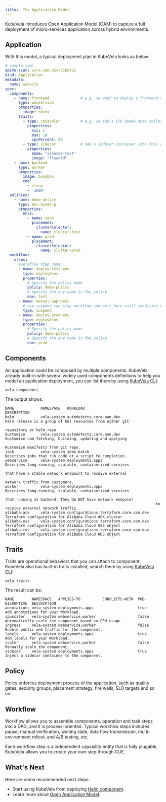 ```yaml
---
title:  The Application Model
---
```


KubeVela introduces Open Application Model (OAM) to capture a full deployment of micro-services application across hybrid environments.

## Application

With this model, a typical deployment plan in KubeVela looks as below:

```yaml
# sample.yaml
apiVersion: core.oam.dev/v1beta1
kind: Application
metadata:
  name: website
spec:
  components:
    - name: frontend              # e.g. we want to deploy a frontend component and serves as web service
      type: webservice
      properties:
        image: nginx
      traits:
        - type: cpuscaler         # e.g. we add a CPU based auto scaler to this component
          properties:
            min: 1
            max: 10
            cpuPercent: 60
        - type: sidecar           # add a sidecar container into this component
          properties:
            name: "sidecar-test"
            image: "fluentd"
    - name: backend
      type: worker
      properties:
        image: busybox
        cmd:
          - sleep
          - '1000'
  policies:
    - name: demo-policy
      type: env-binding
      properties:
        envs:
          - name: test
            placement:
              clusterSelector:
                name: cluster-test
          - name: prod
            placement:
              clusterSelector:
                name: cluster-prod
  workflow:
    steps:
      #workflow step name
      - name: deploy-test-env
        type: deploy2env
        properties:
          # Specify the policy name
          policy: demo-policy
          # Specify the env name in the policy
          env: test    
      - name: manual-approval
        # use suspend can stop workflow and wait here until condition changed
        type: suspend
      - name: deploy-prod-env
        type: deploy2env
        properties:
          # Specify the policy name
          policy: demo-policy
          # Specify the env name in the policy
          env: prod    
```

## Components

An application could be composed by multiple components. KubeVela already built-in with several widely used components definitions to help you model an application deployment, you can list them by using [KubeVela CLI](../install#3-get-kubevela-cli):

```
vela components 
```

The output shows:

```
NAME        	NAMESPACE  	WORKLOAD                             	DESCRIPTION
helm        	vela-system	autodetects.core.oam.dev             	helm release is a group of K8s resources from either git
            	           	                                     	repository or helm repo
kustomize   	vela-system	autodetects.core.oam.dev             	kustomize can fetching, building, updating and applying
            	           	                                     	Kustomize manifests from git repo.
task        	vela-system	jobs.batch                           	Describes jobs that run code or a script to completion.
webservice  	vela-system	deployments.apps                     	Describes long-running, scalable, containerized services
            	           	                                     	that have a stable network endpoint to receive external
            	           	                                     	network traffic from customers.
worker      	vela-system	deployments.apps                     	Describes long-running, scalable, containerized services
            	           	                                     	that running at backend. They do NOT have network endpoint
            	           	                                     	to receive external network traffic.                    
alibaba-ack 	vela-system	configurations.terraform.core.oam.dev	Terraform configuration for Alibaba Cloud ACK cluster
alibaba-oss 	vela-system	configurations.terraform.core.oam.dev	Terraform configuration for Alibaba Cloud OSS object
alibaba-rds 	vela-system	configurations.terraform.core.oam.dev	Terraform configuration for Alibaba Cloud RDS object
```

## Traits

Traits are operational behaviors that you can attach to component. KubeVela also has built-in traits installed, search them by using [KubeVela CLI](../install#3-get-kubevela-cli):

```
vela traits 
```

The result can be:

```
NAME       	NAMESPACE  	APPLIES-TO       	CONFLICTS-WITH	POD-DISRUPTIVE	DESCRIPTION                                          
annotations	vela-system	deployments.apps 	              	true          	Add annotations for your Workload.                   
cpuscaler  	vela-system	webservice,worker	              	false         	Automatically scale the component based on CPU usage.
ingress    	vela-system	webservice,worker	              	false         	Enable public web traffic for the component.         
labels     	vela-system	deployments.apps 	              	true          	Add labels for your Workload.                        
scaler     	vela-system	webservice,worker	              	false         	Manually scale the component.                        
sidecar    	vela-system	deployments.apps 	              	true          	Inject a sidecar container to the component.   
```

## Policy

Policy enforces deployment process of the application, such as quality gates, security groups, placement strategy, fire walls, SLO targets and so on.

## Workflow

Workflow allows you to assemble components, operation and task steps into a DAG, and it is process-oriented. Typical workflow steps includes pause, manual verification, waiting state, data flow transmission, multi-environment rollout, and A/B testing, etc.

Each workflow step is a independent capability entity that is fully plugable, KubeVela allows you to create your own step through CUE.


## What's Next

Here are some recommended next steps:

- Start using KubeVela from deploying [Helm component](../end-user/components/helm).
- Learn more about [Open Application Model](../platform-engineers/oam/oam-model).
